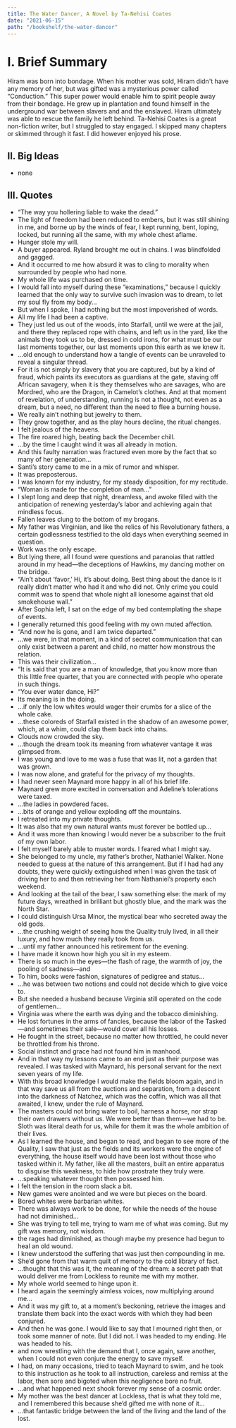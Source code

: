 ```yaml
---
title: The Water Dancer, A Novel by Ta-Nehisi Coates
date: "2021-06-15"
path: "/bookshelf/the-water-dancer"
---
```


# I. Brief Summary
Hiram was born into bondage. When his mother was sold, Hiram didn't have any memory of her, but was gifted was a mysterious power called “Conduction.” This super power would enable him to spirit people away from their bondage. He grew up in plantation and found himself in the underground war between slavers and and the enslaved. Hiram ultimately was able to rescue the family he left behind. Ta-Nehisi Coates is a great non-fiction writer, but I struggled to stay engaged. I skipped many chapters or skimmed through it fast. I did however enjoyed his prose.

## II. Big Ideas
- none

## III. Quotes
- “The way you hollering liable to wake the dead.”
- The light of freedom had been reduced to embers, but it was still shining in me, and borne up by the winds of fear, I kept running, bent, loping, locked, but running all the same, with my whole chest aflame.
- Hunger stole my will.
- A buyer appeared. Ryland brought me out in chains. I was blindfolded and gagged.
- And it occurred to me how absurd it was to cling to morality when surrounded by people who had none.
- My whole life was purchased on time.
- I would fall into myself during these “examinations,” because I quickly learned that the only way to survive such invasion was to dream, to let my soul fly from my body...
- But when I spoke, I had nothing but the most impoverished of words.
- All my life I had been a captive.
- They just led us out of the woods, into Starfall, until we were at the jail, and there they replaced rope with chains, and left us in the yard, like the animals they took us to be, dressed in cold irons, for what must be our last moments together, our last moments upon this earth as we knew it.
- ...old enough to understand how a tangle of events can be unraveled to reveal a singular thread.
- For it is not simply by slavery that you are captured, but by a kind of fraud, which paints its executors as guardians at the gate, staving off African savagery, when it is they themselves who are savages, who are Mordred, who are the Dragon, in Camelot’s clothes. And at that moment of revelation, of understanding, running is not a thought, not even as a dream, but a need, no different than the need to flee a burning house.
- We really ain’t nothing but jewelry to them.
- They grow together, and as the play hours decline, the ritual changes.
- I felt jealous of the heavens.
- The fire roared high, beating back the December chill.
- ...by the time I caught wind it was all already in motion.
- And this faulty narration was fractured even more by the fact that so many of her generation...
- Santi’s story came to me in a mix of rumor and whisper.
- It was preposterous.
- I was known for my industry, for my steady disposition, for my rectitude.
- “Woman is made for the completion of man...”
- I slept long and deep that night, dreamless, and awoke filled with the anticipation of renewing yesterday’s labor and achieving again that mindless focus.
- Fallen leaves clung to the bottom of my brogans.
- My father was Virginian, and like the relics of his Revolutionary fathers, a certain godlessness testified to the old days when everything seemed in question.
- Work was the only escape.
- But lying there, all I found were questions and paranoias that rattled around in my head—the deceptions of Hawkins, my dancing mother on the bridge.
- “Ain’t about ‘favor,’ Hi, it’s about doing. Best thing about the dance is it really didn’t matter who had it and who did not. Only crime you could commit was to spend that whole night all lonesome against that old smokehouse wall.”
- After Sophia left, I sat on the edge of my bed contemplating the shape of events.
- I generally returned this good feeling with my own muted affection.
- “And now he is gone, and I am twice departed.”
- ...we were, in that moment, in a kind of secret communication that can only exist between a parent and child, no matter how monstrous the relation.
- This was their civilization...
- “It is said that you are a man of knowledge, that you know more than this little free quarter, that you are connected with people who operate in such things.
- “You ever water dance, Hi?”
- Its meaning is in the doing.
- ...if only the low whites would wager their crumbs for a slice of the whole cake.
- ...these coloreds of Starfall existed in the shadow of an awesome power, which, at a whim, could clap them back into chains.
- Clouds now crowded the sky.
- ...though the dream took its meaning from whatever vantage it was glimpsed from.
- I was young and love to me was a fuse that was lit, not a garden that was grown.
- I was now alone, and grateful for the privacy of my thoughts.
- I had never seen Maynard more happy in all of his brief life.
- Maynard grew more excited in conversation and Adeline’s tolerations were taxed.
- ...the ladies in powdered faces.
- ...bits of orange and yellow exploding off the mountains.
- I retreated into my private thoughts.
- It was also that my own natural wants must forever be bottled up...
- And it was more than knowing I would never be a subscriber to the fruit of my own labor.
- I felt myself barely able to muster words. I feared what I might say.
- She belonged to my uncle, my father’s brother, Nathaniel Walker. None needed to guess at the nature of this arrangement. But if I had had any doubts, they were quickly extinguished when I was given the task of driving her to and then retrieving her from Nathaniel’s property each weekend.
- And looking at the tail of the bear, I saw something else: the mark of my future days, wreathed in brilliant but ghostly blue, and the mark was the North Star.
- I could distinguish Ursa Minor, the mystical bear who secreted away the old gods.
- ...the crushing weight of seeing how the Quality truly lived, in all their luxury, and how much they really took from us.
- ...until my father announced his retirement for the evening.
- I have made it known how high you sit in my esteem.
- There is so much in the eyes—the flash of rage, the warmth of joy, the pooling of sadness—and
- To him, books were fashion, signatures of pedigree and status...
- ...he was between two notions and could not decide which to give voice to.
- But she needed a husband because Virginia still operated on the code of gentlemen...
- Virginia was where the earth was dying and the tobacco diminishing.
- He lost fortunes in the arms of fancies, because the labor of the Tasked—and sometimes their sale—would cover all his losses.
- He fought in the street, because no matter how throttled, he could never be throttled from his throne.
- Social instinct and grace had not found him in manhood.
- And in that way my lessons came to an end just as their purpose was revealed. I was tasked with Maynard, his personal servant for the next seven years of my life.
- With this broad knowledge I would make the fields bloom again, and in that way save us all from the auctions and separation, from a descent into the darkness of Natchez, which was the coffin, which was all that awaited, I knew, under the rule of Maynard.
- The masters could not bring water to boil, harness a horse, nor strap their own drawers without us. We were better than them—we had to be. Sloth was literal death for us, while for them it was the whole ambition of their lives.
- As I learned the house, and began to read, and began to see more of the Quality, I saw that just as the fields and its workers were the engine of everything, the house itself would have been lost without those who tasked within it. My father, like all the masters, built an entire apparatus to disguise this weakness, to hide how prostrate they truly were.
- ...speaking whatever thought then possessed him.
- I felt the tension in the room slack a bit.
- New games were anointed and we were but pieces on the board.
- Bored whites were barbarian whites.
- There was always work to be done, for while the needs of the house had not diminished...
- She was trying to tell me, trying to warn me of what was coming. But my gift was memory, not wisdom.
- the rages had diminished, as though maybe my presence had begun to heal an old wound.
- I knew understood the suffering that was just then compounding in me.
- She’d gone from that warm quilt of memory to the cold library of fact.
- ...thought that this was it, the meaning of the dream: a secret path that would deliver me from Lockless to reunite me with my mother.
- My whole world seemed to hinge upon it.
- I heard again the seemingly aimless voices, now multiplying around me...
- And it was my gift to, at a moment’s beckoning, retrieve the images and translate them back into the exact words with which they had been conjured.
- And then he was gone. I would like to say that I mourned right then, or took some manner of note. But I did not. I was headed to my ending. He was headed to his.
- and now wrestling with the demand that I, once again, save another, when I could not even conjure the energy to save myself.
- I had, on many occasions, tried to teach Maynard to swim, and he took to this instruction as he took to all instruction, careless and remiss at the labor, then sore and bigoted when this negligence bore no fruit.
- ...and what happened next shook forever my sense of a cosmic order.
- My mother was the best dancer at Lockless, that is what they told me, and I remembered this because she’d gifted me with none of it...
- ...that fantastic bridge between the land of the living and the land of the lost.